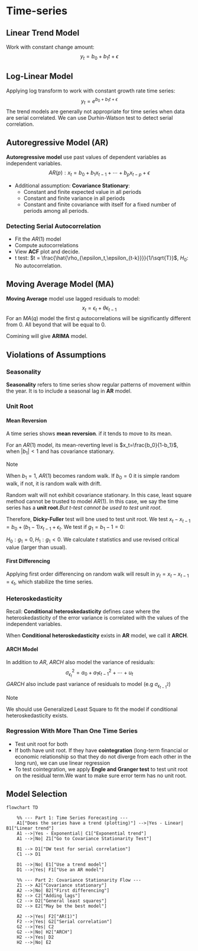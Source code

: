 <style>
.blur-hover {
    filter: blur(5px);
    transition: filter 0.3s;
}
.blur-hover:hover {
    filter: none;
}
</style>

# Time-series 

## Linear Trend Model

Work with constant change amount:
$$
y_t = b_0 +b_1t+\epsilon
$$

## Log-Linear Model

Applying log transform to work with constant growth rate time series:
$$
y_t =e^{b_0+b_1t+\epsilon}
$$
The trend models are generally not appropriate for time series when data are serial correlated. We can use Durhin-Watson test to detect serial correlation. 

## Autoregressive Model (AR)

**Autoregressive model** use past values of dependent variables as independent variables. 
$$
AR(p):x_t =b_0+b_1x_{t-1}+\cdots+b_px_{t-p}+\epsilon
$$

* Additional assumption: **Covariance Stationary**:
  * Constant and finite expected value in all periods
  * Constant and finite variance in all periods
  * Constant and finite covariance with itself for a fixed number of periods among all periods.

### Detecting Serial Autocorrelation

* Fit the $AR(1)$ model
* Compute autocorrelations
* View **ACF** plot and decide.
* t test: $t = \frac{\hat{\rho_{\epsilon_t,\epsilon_{t-k}}}}{1/\sqrt{T}}$, $H_0:$ No autocorrelation.

## Moving Average Model (MA)

 **Moving Average** model use lagged residuals to model:
$$
x_t = \epsilon_t +\theta\epsilon_{t-1}
$$
For an $MA(q)$ model the first $q$ autocorrelations will be significantly different from $0$. All beyond that will be equal to $0$.

Comining will give **ARIMA** model.

## Violations of Assumptions

### Seasonality

**Seasonality** refers to time series show regular patterns of movement within the year. It is to include a seasonal lag in **AR** model.

### Unit Root

#### Mean Reversion

A time series shows **mean reversion**. if it tends to move to its mean.

For an $AR(1)$ model, its mean-reverting level is $x_t=\frac{b_0}{1-b_1}$, when $|b_1|<1$ and has covariance stationary.

> [!Note]
>
> When $b_1=1$, $AR(1)$ becomes random walk. If $b_0=0$ it is simple random walk, if not, it is random walk with drift.
>
> Random walt will not exhibit covariance stationary. In this case, least square method cannot be trusted to model $AR(1)$. In this case, we say the time series has a **unit root**.*But t-test cannot be used to test unit root*.

Therefore, **Dicky-Fuller** test will bne used to test unit root. We test $x_t-x_{t-1}=b_0+(b_1-1)x_{t-1}+\epsilon_t$. We test if $g_1=b_1-1=0$:

$H_0:g_1=0,H_1:g_1<0$. We calculate $t$ statistics and use revised critical value (larger than usual).

#### First Differencing

Applying first order differencing on random walk will result in $y_t=x_t-x_{t-1}=\epsilon_t$, which stabilize the time series.

### Heteroskedasticity

Recall: **Conditional heteroskedasticity** defines case where the heteroskedasticity of the error variance is correlated with the values of the independent variables.

When **Conditional heteroskedasticity** exists in **AR** model, we call it **ARCH**.

#### ARCH Model

In addition to $AR$, $ARCH$ also model the variance of residuals:
$$
\sigma_{\epsilon_t}^2=a_0+a_1\epsilon_{t-1}^2+\cdots+u_t
$$
$GARCH$ also include past variance of residuals to model (e.g $\sigma_{\epsilon_{t-1}^2}$)

> [!note]
>
> We should use Generalized Least Square to fit the model if conditional heteroskedasticity exists.

### Regression With More Than One Time Series

* Test unit root for both
* If both have unit root. If they have **cointegration** (long-term financial or economic  relationship so that they do not diverge from each other in the long run), we can use linear regression
* To test cointegration, we apply **Engle and Granger test** to test unit root on the residual term.We want to make sure error term has no unit root.



## Model Selection

```mermaid
flowchart TD

    %% --- Part 1: Time Series Forecasting ---
    A1["Does the series have a trend (plotting)"] -->|Yes - Linear| B1["Linear trend"]
    A1 -->|Yes - Exponential| C1["Exponential trend"]
    A1 -->|No| Z1["Go to Covariance Stationarity Test"]

    B1 --> D1["DW test for serial correlation"]
    C1 --> D1

    D1 -->|No| E1["Use a trend model"]
    D1 -->|Yes| F1["Use an AR model"]

    %% --- Part 2: Covariance Stationarity Flow ---
    Z1 --> A2["Covariance stationary"]
    A2 -->|No| B2["First differencing"]
    B2 --> C2["Adding lags"]
    C2 --> D2["General least squares"]
    D2 --> E2["May be the best model"]

    A2 -->|Yes| F2["AR(1)"]
    F2 -->|Yes| G2["Serial correlation"]
    G2 -->|Yes| C2
    G2 -->|No| H2["ARCH"]
    H2 -->|Yes| D2
    H2 -->|No| E2
```









